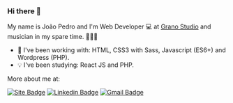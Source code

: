 ### Hi there 👋

My name is João Pedro and I'm Web Developer 💻 at [Grano Studio](https://granostudio.com.br/) and musician in my spare time. 🎤🎹🎸

* 💼 I've been working with: HTML, CSS3 with Sass, Javascript (ES6+) and Wordpress (PHP).
* 💡 I've been studying: React JS and PHP.

More about me at:

[![Site Badge](https://img.shields.io/badge/site-jpdrsanchez-black)](https://jpdrsanchez.github.io/)
[![Linkedin Badge](https://img.shields.io/badge/-LinkedIn-blue?style=flat-square&logo=Linkedin&logoColor=white&link=https://www.linkedin.com/in/jpdrsanchez)](https://www.linkedin.com/in/jpdrsanchez)
[![Gmail Badge](https://img.shields.io/badge/-joaopedrosanchez302@gmail.com-c14438?style=flat-square&logo=Gmail&logoColor=white&link=mailto:joaopedrosanchez302@gmail.com)](mailto:joaopedrosanchez302@gmail.com)
<!--
**jpdrsanchez/jpdrsanchez** is a ✨ _special_ ✨ repository because its `README.md` (this file) appears on your GitHub profile.

Here are some ideas to get you started:

- 🔭 I’m currently working on ...
- 🌱 I’m currently learning ...
- 👯 I’m looking to collaborate on ...
- 🤔 I’m looking for help with ...
- 💬 Ask me about ...
- 📫 How to reach me: ...
- 😄 Pronouns: ...
- ⚡ Fun fact: ...
-->
